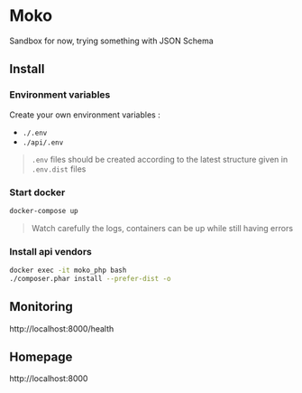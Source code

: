 # Moko

Sandbox for now, trying something with JSON Schema

## Install

### Environment variables

Create your own environment variables : 
- ```./.env```
- ```./api/.env```

> ```.env``` files should be created according to the latest structure given in ```.env.dist``` files 

### Start docker

```sh
docker-compose up
```

> Watch carefully the logs, containers can be up while still having errors

### Install api vendors

```sh
docker exec -it moko_php bash
./composer.phar install --prefer-dist -o
```

## Monitoring

http://localhost:8000/health

## Homepage

http://localhost:8000
